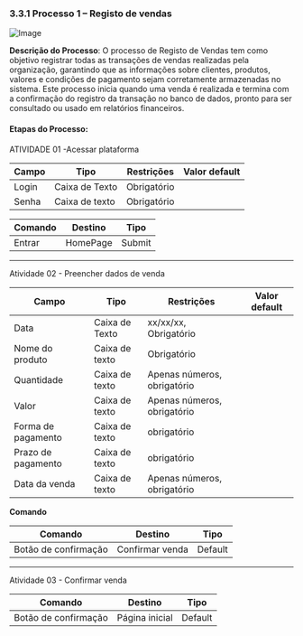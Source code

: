 ### 3.3.1 Processo 1 – Registo de vendas

![Image](https://github.com/user-attachments/assets/96b955e2-f350-4bcf-87a9-12b32695a84b)

**Descrição do Processo**: O processo de Registo de Vendas tem como objetivo registrar todas as transações de vendas realizadas pela organização, garantindo que as informações sobre clientes, produtos, valores e condições de pagamento sejam corretamente armazenadas no sistema. Este processo inicia quando uma venda é realizada e termina com a confirmação do registro da transação no banco de dados, pronto para ser consultado ou usado em relatórios financeiros. 

#### Etapas do Processo: 

ATIVIDADE 01 -Acessar plataforma

| Campo         | Tipo            | Restrições | Valor default |
|---------------|-----------------|------------|---------------|
| Login         | Caixa de Texto  |Obrigatório |               |
| Senha         | Caixa de texto  |Obrigatório |               |


| Comando              | Destino                | Tipo   |
|----------------------|-------------------------|--------|
| Entrar   | HomePage | Submit |

---

Atividade 02 - Preencher dados de venda

| Campo         | Tipo            | Restrições | Valor default |
|---------------|-----------------|------------|---------------|
| Data      | Caixa de Texto  |xx/xx/xx, Obrigatório |               |
|   Nome do produto| Caixa de texto       |Obrigatório |               |
| Quantidade| Caixa de texto        |Apenas números, obrigatório |               |
| Valor       | Caixa de texto |Apenas números, obrigatório|           |
| Forma de pagamento| Caixa de texto        |obrigatório |               |
| Prazo de pagamento         | Caixa de texto |obrigatório|           |
|Data da venda       | Caixa de texto |Apenas números, obrigatório|           |


**Comando**

| Comando              | Destino                          | Tipo   |
|----------------------|-----------------------------------|--------|
| Botão de confirmação | Confirmar venda| Default |

---

Atividade 03 - Confirmar venda

| Comando              | Destino             | Tipo   |
|----------------------|----------------------|--------|
| Botão de confirmação |Página inicial | Default|
